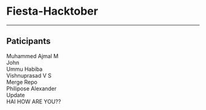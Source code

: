 # Fiesta-Hacktober

---

## Paticipants
Muhammed Ajmal M <br/>
John <br/>
Ummu Habiba<br/>
Vishnuprasad V S <br/>
Merge Repo <br/>
Philipose Alexander <br/>
Update <br/>
HAI HOW ARE YOU?? <br/>
